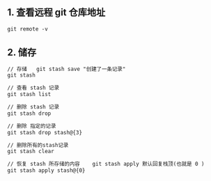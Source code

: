 ##

## 1. 查看远程 git 仓库地址

```txt
git remote -v
```

## 2. 储存

```txt
// 存储   git stash save "创建了一条记录"
git stash
```

```txt
// 查看 stash 记录
git stash list
```

```txt
// 删除 stash 记录
git stash drop

// 删除 指定的记录
git stash drop stash@{3}

// 删除所有的stash记录
git stash clear
```

```txt
// 恢复 stash 所存储的内容    git stash apply 默认回复栈顶(也就是 0 )
git stash apply stash@{0}
```
